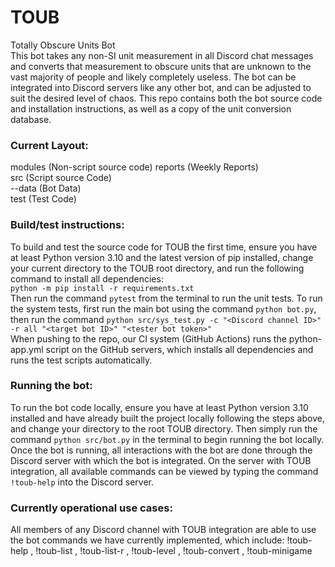 # TOUB
Totally Obscure Units Bot<br>
This bot takes any non-SI unit measurement in all Discord chat messages and converts that measurement to obscure units that are unknown to the vast majority of people and likely completely useless. The bot can be integrated into Discord servers like any other bot, and can be adjusted to suit the desired level of chaos.
This repo contains both the bot source code and installation instructions, as well as a copy of the unit conversion database.

### Current Layout:
modules (Non-script source code)
reports (Weekly Reports)<br>
src (Script source Code)<br>
--data (Bot Data)<br>
test (Test Code)<br>

### Build/test instructions:
To build and test the source code for TOUB the first time, ensure you have at least Python version 3.10 and the latest version of pip installed, change your current directory to the TOUB root directory, and run the following command to install all dependencies:<br>`python -m pip install -r requirements.txt`<br>
Then run the command `pytest` from the terminal to run the unit tests. To run the system tests, first run the main bot using the command `python bot.py`, then run the command `python src/sys_test.py -c "<Discord channel ID>" -r all "<target bot ID>" "<tester bot token>"`<br>
When pushing to the repo, our CI system (GitHub Actions) runs the python-app.yml script on the GitHub servers, which installs all dependencies and runs the test scripts automatically.

### Running the bot:
To run the bot code locally, ensure you have at least Python version 3.10 installed and have already built the project locally following the steps above, and change your directory to the root TOUB directory.
Then simply run the command `python src/bot.py` in the terminal to begin running the bot locally.<br>
Once the bot is running, all interactions with the bot are done through the Discord server with which the bot is integrated.
On the server with TOUB integration, all available commands can be viewed by typing the command `!toub-help` into the Discord server.

### Currently operational use cases:
All members of any Discord channel with TOUB integration are able to use the bot commands we have currently implemented, which include: !toub-help , !toub-list , !toub-list-r , !toub-level , !toub-convert , !toub-minigame
